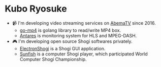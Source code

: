 # Kubo Ryosuke

- 📹 I'm developing video streaming services on [AbemaTV](https://github.com/abema) since 2016.
  - [go-mp4](https://github.com/abema/go-mp4) is golang library to read/write MP4 box.
  - [Antares](https://github.com/abema/antares) is monitoring system for HLS and MPEG-DASH.
- 🎮 I'm developing open source Shogi softwares privately.
  - [ElectronShogi](https://sunfish-shogi.github.io/electron-shogi/) is a Shogi GUI application.
  - [Sunfish](https://github.com/sunfish-shogi/sunfish4) is a computer Shogi player, which participated World Computer Shogi Championship.
